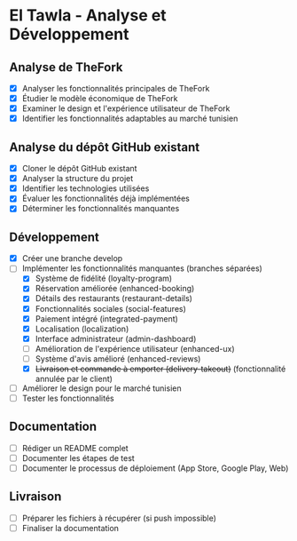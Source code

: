 # El Tawla - Analyse et Développement

## Analyse de TheFork
- [x] Analyser les fonctionnalités principales de TheFork
- [x] Étudier le modèle économique de TheFork
- [x] Examiner le design et l'expérience utilisateur de TheFork
- [x] Identifier les fonctionnalités adaptables au marché tunisien

## Analyse du dépôt GitHub existant
- [x] Cloner le dépôt GitHub existant
- [x] Analyser la structure du projet
- [x] Identifier les technologies utilisées
- [x] Évaluer les fonctionnalités déjà implémentées
- [x] Déterminer les fonctionnalités manquantes

## Développement
- [x] Créer une branche develop
- [ ] Implémenter les fonctionnalités manquantes (branches séparées)
  - [x] Système de fidélité (loyalty-program)
  - [x] Réservation améliorée (enhanced-booking)
  - [x] Détails des restaurants (restaurant-details)
  - [x] Fonctionnalités sociales (social-features)
  - [x] Paiement intégré (integrated-payment)
  - [x] Localisation (localization)
  - [x] Interface administrateur (admin-dashboard)
  - [ ] Amélioration de l'expérience utilisateur (enhanced-ux)
  - [ ] Système d'avis amélioré (enhanced-reviews)
  - [x] ~~Livraison et commande à emporter (delivery-takeout)~~ (fonctionnalité annulée par le client)
- [ ] Améliorer le design pour le marché tunisien
- [ ] Tester les fonctionnalités

## Documentation
- [ ] Rédiger un README complet
- [ ] Documenter les étapes de test
- [ ] Documenter le processus de déploiement (App Store, Google Play, Web)

## Livraison
- [ ] Préparer les fichiers à récupérer (si push impossible)
- [ ] Finaliser la documentation
